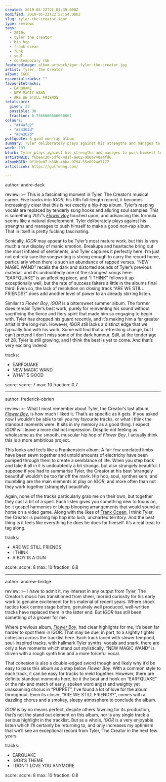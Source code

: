 ```yaml
---
created: 2019-05-22T21:01:39.000Z
modified: 2019-05-22T22:52:54.000Z
slug: tyler-the-creator-igor
type: reviews
tags:
  - 2010s
  - tyler the creator
  - hip hop
  - frank ocean
  - funk
  - soul
  - contemporary r&b
featuredimage: album-artwork/igor-tyler-the-creator.jpg
artist: Tyler, the Creator
album: IGOR
essentialtracks: ""
favouritetracks:
  - EARQUAKE
  - NEW MAGIC WAND
  - ARE WE STILL FRIENDS
totalscore:
  given: 23
  possible: 30
  fraction: 0.7666666666666667
colours:
  - "#f4afc2"
  - "#34302d"
  - "#34302d"
pullquote: A good non-rap album
summary: Tyler deliberately plays against his strengths and manages to push himself to make a good non-rap album. That in itself is pretty fucking fascinating.
week: 193
blurb: Tyler plays against his strengths and manages to push himself to make a good non-rap album. That in itself is pretty fucking fascinating.
artistMBID: f6beac20-5dfe-4d1f-ae02-0b0a740aafd6
albumMBID: 0f1b9e07-b38b-4bba-9794-55e0924d7177
artistLink: https://golfwang.com/

---
```


author: andre-dack

review: >-
  This is a fascinating moment in Tyler, The Creator’s musical career. Five tracks into *IGOR*, his fifth full-length record, it becomes increasingly clear that this is not exactly a hip-hop album. Tyler’s rasping vocals are replaced by tenderly sung hooks and alluring soul samples. This is something 2017’s [*Flower Boy*](/reviews/tyler-the-creator-flower-boy/) touched upon, and advancing this formula seems like a natural development. Tyler deliberately plays against his strengths and manages to push himself to make a good non-rap album. That in itself is pretty fucking fascinating.

  Sonically, *IGOR* may appear to be Tyler’s most mature work, but this is very much a raw display of manic emotion. Breakups and heartache bring out the most inflated of sentiments, and Tyler captures it perfectly here. I’m just not entirely sure the songwriting is strong enough to carry the record home, particularly when there is such an abundance of rapped verses. “NEW MAGIC WAND” recalls the dark and distorted sounds of Tyler’s previous material, and it’s undoubtedly one of the strongest songs here. “EARFQUAKE” is an affecting piece, and “I THINK” follows it up exceptionally well, but the rate of success falters a little in the albums final third. Even so, the lack of resolution on closing track “ARE WE STILL FRIENDS?” does add another level of power to an already stirring listen.

  Similar to *Flower Boy*, *IGOR* is a bittersweet summer album. The former does remain Tyler’s best work, purely for reinventing his sound without sacrificing the fierce and fiery spirit that made him so engaging to begin with. Tyler has dropped his guard recently, and it’s making him a far greater artist in the long-run. However, *IGOR* still lacks a distinct edge that we typically find with his work. Some will find that a refreshing change, but I can’t pretend I don’t miss some of the dark humour. Still, at the tender age of 28, Tyler is still growing, and I think the best is yet to come. And that’s very exciting indeed.

tracks:
  - EARFQUAKE
  - ­­NEW MAGIC WAND
  - ­­WHAT’S GOOD

score:
  score: 7
  max: 10
  fraction: 0.7

---
author: frederick-obrien

review: >-
  What I most remember about Tyler, the Creator’s last album, [*Flower Boy*](/reviews/tyler-the-creator-flower-boy/), is how much I liked it. That’s as specific as it gets. If you asked now I wouldn’t be able to tell you my favourite tracks, or what I think the standout moments were. It sits in my memory as a good thing. I expect *IGOR* will leave a more distinct impression. Despite not feeling as wholesome as the smooth, muscular hip hop of *Flower Boy*, I actually think this is a more ambitious project.

  This looks and feels like a Frankenstein album. A fair few unrelated limbs have been sewn together and untold amounts of electricity have been pumped through them to create a semblance of life. When you step back and take it all in it is undoubtedly a bit strange, but also strangely beautiful. I suppose if you had to summarise Tyler, the Creator at his best ‘strangely beautiful’ wouldn’t be too far off the mark. Hip hop, soul, synthesisers, and mumbling are the main elements at play on *IGOR*, and more often than not they work together (strangely) beautifully.

  Again, none of the tracks particularly grab me on their own, but together they cast a bit of a spell. Each listen gives you something new to focus on, be it gospel harmonies or bleep blooping arrangements that would sound at home on a video game. Along with the likes of [Frank Ocean](/reviews/frank-ocean-blond/), I think Tyler, the Creator is pushing hip hop into lush, uncharted territory. And the best thing is it feels like everything he does he does for himself. It’s a real treat to tag along.

tracks:
  - ARE WE STILL FRIENDS
  - ­­I THINK
  - ­­A BOY IS A GUN

score:
  score: 8
  max: 10
  fraction: 0.8

---
author: andrew-bridge

review: >-
  I have to admit it, my interest in any output from Tyler, The Creator’s music has transitioned from sheer, morbid curiosity for his early work to genuine excitement for his material of recent years. Where shock tactics took centre stage before, genuinely well produced, well-written tracks have replaced them in the latter end. But *IGOR* has still been something of a grower for me.

  Where previous album, [*Flower Boy*](/reviews/tyler-the-creator-flower-boy/), had clear highlights for me, it’s been far harder to spot them in IGOR. That may be due, in part, to a slightly tighter cohesion across the tracklist here. Each track laced with slower tempoed, soul-inspired tracks, with hallmark Tyler synths, vocals and snark, there are only a few moments which stand out stylistically. “NEW MAGIC WAND” is driven with a rough synth line and a more forceful vocal.

  That cohesion is also a double-edged sword though and likely why it’d be easy to pass this album as a step below *Flower Boy*. With a common style to each track, it can be easy for tracks to meld together. However, there are definite standout moments here, be it the beat and hook on “EARFQUAKE” or the mix and match of early, spoken word angst and weighty yet unassuming chorus in “PUPPET”, I’ve found a lot of love for the album throughout. Even its closer, “ARE WE STILL FRIENDS?”, comes with a dazzling chorus and a smokey, sleepy atmosphere to conclude the album.

  *IGOR* is by no means perfect, despite others fawning for its production, that’s not the stand out element on this album, nor is any single track a serious highlight in the tracklist. But as a whole, *IGOR* is a very enjoyable listen which I’ll certainly be returning to, and only increases my optimism that we’ll see an exceptional record from Tyler, The Creator in the next few years.

tracks:
  - EARQUAKE
  - ­­IGOR’S THEME
  - ­­I DON’T LOVE YOU ANYMORE
  
score:
  score: 8
  max: 10
  fraction: 0.8
